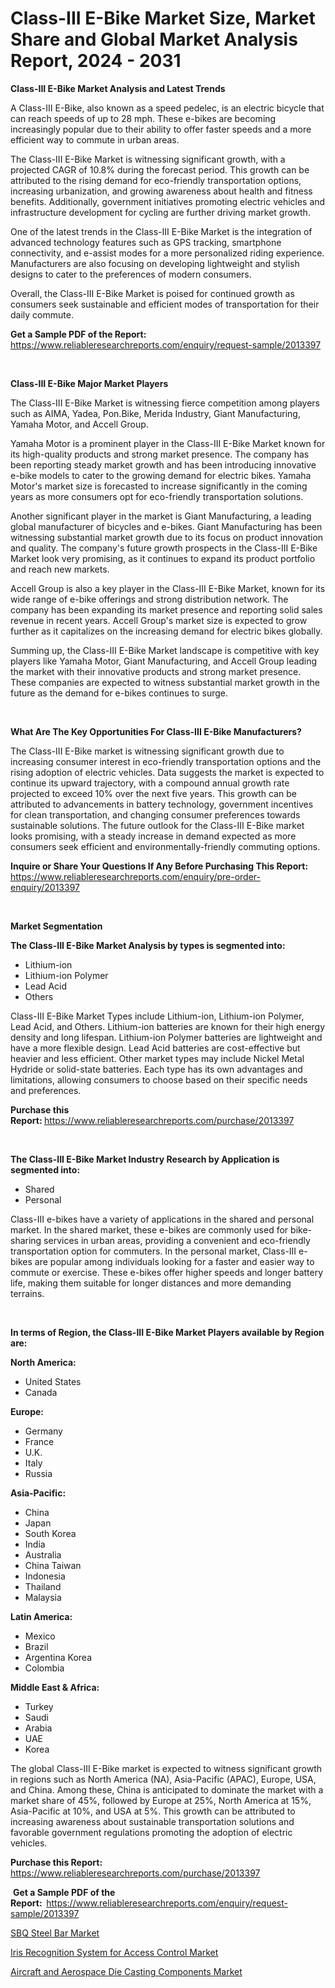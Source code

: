 <p><h1>Class-III E-Bike Market Size, Market Share and Global Market Analysis Report, 2024 - 2031</h1></p><p><strong>Class-III E-Bike Market Analysis and Latest Trends</strong></p>
<p><p>A Class-III E-Bike, also known as a speed pedelec, is an electric bicycle that can reach speeds of up to 28 mph. These e-bikes are becoming increasingly popular due to their ability to offer faster speeds and a more efficient way to commute in urban areas.</p><p>The Class-III E-Bike Market is witnessing significant growth, with a projected CAGR of 10.8% during the forecast period. This growth can be attributed to the rising demand for eco-friendly transportation options, increasing urbanization, and growing awareness about health and fitness benefits. Additionally, government initiatives promoting electric vehicles and infrastructure development for cycling are further driving market growth.</p><p>One of the latest trends in the Class-III E-Bike Market is the integration of advanced technology features such as GPS tracking, smartphone connectivity, and e-assist modes for a more personalized riding experience. Manufacturers are also focusing on developing lightweight and stylish designs to cater to the preferences of modern consumers.</p><p>Overall, the Class-III E-Bike Market is poised for continued growth as consumers seek sustainable and efficient modes of transportation for their daily commute.</p></p>
<p><strong>Get a Sample PDF of the Report:&nbsp;</strong> <a href="https://www.reliableresearchreports.com/enquiry/request-sample/2013397">https://www.reliableresearchreports.com/enquiry/request-sample/2013397</a></p>
<p>&nbsp;</p>
<p><strong>Class-III E-Bike Major Market Players</strong></p>
<p><p>The Class-III E-Bike Market is witnessing fierce competition among players such as AIMA, Yadea, Pon.Bike, Merida Industry, Giant Manufacturing, Yamaha Motor, and Accell Group. </p><p>Yamaha Motor is a prominent player in the Class-III E-Bike Market known for its high-quality products and strong market presence. The company has been reporting steady market growth and has been introducing innovative e-bike models to cater to the growing demand for electric bikes. Yamaha Motor's market size is forecasted to increase significantly in the coming years as more consumers opt for eco-friendly transportation solutions.</p><p>Another significant player in the market is Giant Manufacturing, a leading global manufacturer of bicycles and e-bikes. Giant Manufacturing has been witnessing substantial market growth due to its focus on product innovation and quality. The company's future growth prospects in the Class-III E-Bike Market look very promising, as it continues to expand its product portfolio and reach new markets.</p><p>Accell Group is also a key player in the Class-III E-Bike Market, known for its wide range of e-bike offerings and strong distribution network. The company has been expanding its market presence and reporting solid sales revenue in recent years. Accell Group's market size is expected to grow further as it capitalizes on the increasing demand for electric bikes globally.</p><p>Summing up, the Class-III E-Bike Market landscape is competitive with key players like Yamaha Motor, Giant Manufacturing, and Accell Group leading the market with their innovative products and strong market presence. These companies are expected to witness substantial market growth in the future as the demand for e-bikes continues to surge.</p></p>
<p>&nbsp;</p>
<p><strong>What Are The Key Opportunities For Class-III E-Bike Manufacturers?</strong></p>
<p><p>The Class-III E-Bike market is witnessing significant growth due to increasing consumer interest in eco-friendly transportation options and the rising adoption of electric vehicles. Data suggests the market is expected to continue its upward trajectory, with a compound annual growth rate projected to exceed 10% over the next five years. This growth can be attributed to advancements in battery technology, government incentives for clean transportation, and changing consumer preferences towards sustainable solutions. The future outlook for the Class-III E-Bike market looks promising, with a steady increase in demand expected as more consumers seek efficient and environmentally-friendly commuting options.</p></p>
<p><strong>Inquire or Share Your Questions If Any Before Purchasing This Report:</strong> <a href="https://www.reliableresearchreports.com/enquiry/pre-order-enquiry/2013397">https://www.reliableresearchreports.com/enquiry/pre-order-enquiry/2013397</a></p>
<p>&nbsp;</p>
<p><strong>Market Segmentation</strong></p>
<p><strong>The Class-III E-Bike Market Analysis by types is segmented into:</strong></p>
<p><ul><li>Lithium-ion</li><li>Lithium-ion Polymer</li><li>Lead Acid</li><li>Others</li></ul></p>
<p><p>Class-III E-Bike Market Types include Lithium-ion, Lithium-ion Polymer, Lead Acid, and Others. Lithium-ion batteries are known for their high energy density and long lifespan. Lithium-ion Polymer batteries are lightweight and have a more flexible design. Lead Acid batteries are cost-effective but heavier and less efficient. Other market types may include Nickel Metal Hydride or solid-state batteries. Each type has its own advantages and limitations, allowing consumers to choose based on their specific needs and preferences.</p></p>
<p><strong>Purchase this Report:&nbsp;</strong><a href="https://www.reliableresearchreports.com/purchase/2013397">https://www.reliableresearchreports.com/purchase/2013397</a></p>
<p>&nbsp;</p>
<p><strong>The Class-III E-Bike Market Industry Research by Application is segmented into:</strong></p>
<p><ul><li>Shared</li><li>Personal</li></ul></p>
<p><p>Class-III e-bikes have a variety of applications in the shared and personal market. In the shared market, these e-bikes are commonly used for bike-sharing services in urban areas, providing a convenient and eco-friendly transportation option for commuters. In the personal market, Class-III e-bikes are popular among individuals looking for a faster and easier way to commute or exercise. These e-bikes offer higher speeds and longer battery life, making them suitable for longer distances and more demanding terrains.</p></p>
<p>&nbsp;</p>
<p><strong>In terms of Region, the Class-III E-Bike Market Players available by Region are:</strong></p>
<p>
    <p> <strong> North America: </strong>
        <ul>
            <li>United States</li>
            <li>Canada</li>
        </ul>
        </p> 
    <p> <strong> Europe: </strong>
        <ul>
            <li>Germany</li>
            <li>France</li>
            <li>U.K.</li>
            <li>Italy</li>
            <li>Russia</li>
        </ul>
        </p> 
    <p> <strong> Asia-Pacific: </strong>
        <ul>
            <li>China</li>
            <li>Japan</li>
            <li>South Korea</li>
            <li>India</li>
            <li>Australia</li>
            <li>China Taiwan</li>
            <li>Indonesia</li>
            <li>Thailand</li>
            <li>Malaysia</li>
        </ul>
        </p> 
    <p> <strong> Latin America: </strong>
        <ul>
            <li>Mexico</li>
            <li>Brazil</li>
            <li>Argentina Korea</li>
            <li>Colombia</li>
        </ul>
        </p> 
    <p> <strong> Middle East & Africa: </strong>
        <ul>
            <li>Turkey</li>
            <li>Saudi</li>
            <li>Arabia</li>
            <li>UAE</li>
            <li>Korea</li>
        </ul>
    </p>
    </p>
<p><p>The global Class-III E-Bike market is expected to witness significant growth in regions such as North America (NA), Asia-Pacific (APAC), Europe, USA, and China. Among these, China is anticipated to dominate the market with a market share of 45%, followed by Europe at 25%, North America at 15%, Asia-Pacific at 10%, and USA at 5%. This growth can be attributed to increasing awareness about sustainable transportation solutions and favorable government regulations promoting the adoption of electric vehicles.</p></p>
<p><strong>Purchase this Report: </strong><a href="https://www.reliableresearchreports.com/purchase/2013397">https://www.reliableresearchreports.com/purchase/2013397</a></p>
<p>&nbsp;<strong>Get a Sample PDF of the Report:&nbsp;&nbsp;</strong><a href="https://www.reliableresearchreports.com/enquiry/request-sample/2013397">https://www.reliableresearchreports.com/enquiry/request-sample/2013397</a></p>
<p><strong></strong></p>
<p><p><a href="https://view.publitas.com/reportprime-1/sbq-steel-bar-market-size-and-examines-its-market-scope-with-a-primary-focus-on-growth-opportunities-and-forecasted-trends-spanning-from-2023-to-2030/">SBQ Steel Bar Market</a></p><p><a href="https://view.publitas.com/reportprime-1/decoding-the-iris-recognition-system-for-access-control-market-a-deep-dive-into-the-latest-market-trends-market-segmentation-and-competitive-analysis/">Iris Recognition System for Access Control Market</a></p><p><a href="https://view.publitas.com/reportprime-1/aircraft-and-aerospace-die-casting-components-market-size-growing-and-forecasted-for-period-from-2023-2030-and-provides-complete-market-analysis-of-this-market/">Aircraft and Aerospace Die Casting Components Market</a></p></p>